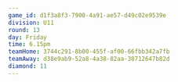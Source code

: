 ```yaml
---
game_id: d1f3a8f3-7900-4a91-ae57-d49c02e9539e
division: U11
round: 13
day: Friday
time: 6.15pm
teamHome: 3744c291-8b00-455f-af00-66fbb342a7fb
teamAway: d38e9ab9-52a8-4a38-82aa-38712647b82d
diamond: 11
---
```

